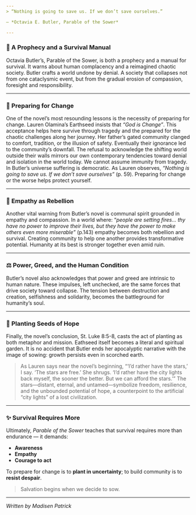 ```yaml
---
> “Nothing is going to save us. If we don’t save ourselves.”

— *Octavia E. Butler, Parable of the Sower*

---
```


### 🔮 A Prophecy and a Survival Manual

Octavia Butler’s, Parable of the Sower, is both a prophecy and a manual for survival. It warns about human complacency and a reimagined chaotic society. Butler crafts a world undone by denial. A society that collapses not from one cataclysmic event, but from the gradual erosion of compassion, foresight and responsibility. 

---

### 🔁 Preparing for Change

One of the novel’s most resounding lessons is the necessity of preparing for change. Lauren Olamina’s Earthseed insists that *“God is Change”*. This acceptance helps here survive through tragedy and the prepared for the chaotic challenges along her journey. Her father’s gated community clanged to comfort, tradition, or the illusion of safety. Eventually their ignorance led to the community’s downfall. The refusal to acknowledge the shifting world outside their walls mirrors our own contemporary tendencies toward denial and isolation in the world today. We cannot assume immunity from tragedy. In Butler’s universe suffering is democratic. As Lauren observes, *“Nothing is going to save us. If we don’t save ourselves”* (p. 59). Preparing for change or the worse helps protect yourself. 

---

### 🤝 Empathy as Rebellion

Another vital warning from Butler’s novel is communal spirit grounded in empathy and compassion. In a world where: “*people are setting fires… thy have no power to improve their lives, but they have the power to make others even more miserable”* (p.143) empathy becomes both rebellion and survival. Creating community to help one another provides transformative potential. Humanity at its best is stronger together even amid ruin. 

---

### ⚖️ Power, Greed, and the Human Condition

Butler’s novel also acknowledges that power and greed are intrinsic to human nature. These impulses, left unchecked, are the same forces that drive society toward collapse. The tension between destruction and creation, selfishness and solidarity, becomes the battleground for humanity’s soul.

---

### 🌾 Planting Seeds of Hope

Finally, the novel’s conclusion, St. Luke 8:5-8, casts the act of planting as both metaphor and mission. Eathseed itself becomes a literal and spiritual garden. It is no accident that Butler ends her apocalyptic narrative with the image of sowing: growth persists even in scorched earth. 
> As Lauren says near the novel’s beginning, “‘I’d rather have the stars,’ I say. ‘The stars are free.’ She shrugs. ‘I’d rather have the city lights back myself, the sooner the better. But we can afford the stars.’” 
The stars—distant, eternal, and untamed—symbolize freedom, resilience, and the unbounded potential of hope, a counterpoint to the artificial “city lights” of a lost civilization.

---

### ✨ Survival Requires More

Ultimately, *Parable of the Sower* teaches that survival requires more than endurance — it demands:  

- **Awareness**  
- **Empathy**  
- **Courage to act**

To prepare for change is to **plant in uncertainty**; to build community is to **resist despair**.  

> Salvation begins when we decide to sow.

---

*Written by Madisen Patrick*